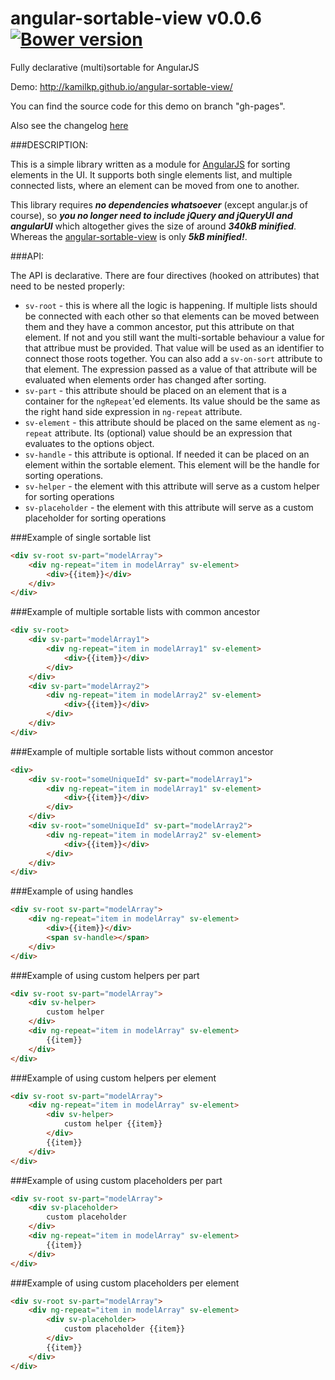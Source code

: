 angular-sortable-view v0.0.6 [![Bower version](https://badge.fury.io/bo/angular-vs-repeat.svg)](http://badge.fury.io/bo/angular-vs-repeat)
=================

Fully declarative (multi)sortable for AngularJS

Demo: http://kamilkp.github.io/angular-sortable-view/

You can find the source code for this demo on branch "gh-pages".

Also see the changelog [here](https://github.com/kamilkp/angular-sortable-view/blob/master/CHANGELOG.md)

###DESCRIPTION:

This is a simple library written as a module for [AngularJS](https://github.com/angular/angular.js) for sorting elements in the UI. It supports both single elements list, and multiple connected lists, where an element can be moved from one to another.

This library requires ***no dependencies whatsoever*** (except angular.js of course), so ***you no longer need to include jQuery and jQueryUI and angularUI*** which altogether gives the size of around ***340kB minified***. Whereas the [angular-sortable-view](https://github.com/kamilkp/angular-sortable-view) is only ***5kB minified!***.

###API:

The API is declarative. There are four directives (hooked on attributes) that need to be nested properly:

  * `sv-root` - this is where all the logic is happening. If multiple lists should be connected with each other so that elements can be moved between them and they have a common ancestor, put this attribute on that element. If not and you still want the multi-sortable behaviour a value for that attribue must be provided. That value will be used as an identifier to connect those roots together. You can also add a `sv-on-sort` attribute to that element. The expression passed as a value of that attribute will be evaluated when elements order has changed after sorting.
  * `sv-part` - this attribute should be placed on an element that is a container for the `ngRepeat`'ed elements. Its value should be the same as the right hand side expression in `ng-repeat` attribute.
  * `sv-element` - this attribute should be placed on the same element as `ng-repeat` attribute. Its (optional) value should be an expression that evaluates to the options object.
  * `sv-handle` - this attribute is optional. If needed it can be placed on an element within the sortable element. This element will be the handle for sorting operations.
  * `sv-helper` - the element with this attribute will serve as a custom helper for sorting operations
  * `sv-placeholder` - the element with this attribute will serve as a custom placeholder for sorting operations  

###Example of single sortable list

```html
<div sv-root sv-part="modelArray">
	<div ng-repeat="item in modelArray" sv-element>
		<div>{{item}}</div>
	</div>
</div>
```

###Example of multiple sortable lists with common ancestor

```html
<div sv-root>
	<div sv-part="modelArray1">
		<div ng-repeat="item in modelArray1" sv-element>
			<div>{{item}}</div>
		</div>
	</div>
	<div sv-part="modelArray2">
		<div ng-repeat="item in modelArray2" sv-element>
			<div>{{item}}</div>
		</div>
	</div>
</div>
```

###Example of multiple sortable lists without common ancestor

```html
<div>
	<div sv-root="someUniqueId" sv-part="modelArray1">
		<div ng-repeat="item in modelArray1" sv-element>
			<div>{{item}}</div>
		</div>
	</div>
	<div sv-root="someUniqueId" sv-part="modelArray2">
		<div ng-repeat="item in modelArray2" sv-element>
			<div>{{item}}</div>
		</div>
	</div>
</div>
```

###Example of using handles

```html
<div sv-root sv-part="modelArray">
	<div ng-repeat="item in modelArray" sv-element>
		<div>{{item}}</div>
		<span sv-handle></span>
	</div>
</div>
```

###Example of using custom helpers per part

```html
<div sv-root sv-part="modelArray">
	<div sv-helper>
		custom helper
	</div>
	<div ng-repeat="item in modelArray" sv-element>
		{{item}}
	</div>
</div>
```

###Example of using custom helpers per element

```html
<div sv-root sv-part="modelArray">
	<div ng-repeat="item in modelArray" sv-element>
		<div sv-helper>
			custom helper {{item}}
		</div>
		{{item}}
	</div>
</div>
```

###Example of using custom placeholders per part

```html
<div sv-root sv-part="modelArray">
	<div sv-placeholder>
		custom placeholder
	</div>
	<div ng-repeat="item in modelArray" sv-element>
		{{item}}
	</div>
</div>
```

###Example of using custom placeholders per element

```html
<div sv-root sv-part="modelArray">
	<div ng-repeat="item in modelArray" sv-element>
		<div sv-placeholder>
			custom placeholder {{item}}
		</div>
		{{item}}
	</div>
</div>
```
